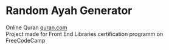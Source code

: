 # Random Ayah Generator
Online Quran [quran.com](https://quran.com)
<br>
Project made for Front End Libraries certification programm on FreeCodeCamp
